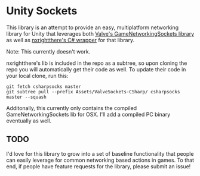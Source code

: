 # Unity Sockets

This library is an attempt to provide an easy, multiplatform networking library for Unity that leverages both [Valve's GameNetworkingSockets library](https://github.com/ValveSoftware/GameNetworkingSockets) as well as [nxrightthere's C# wrapper](https://github.com/nxrighthere/ValveSockets-CSharp) for that library.

Note: This currently doesn't work.

nxrightthere's lib is included in the repo as a subtree, so upon cloning the repo you will automatically get their code as well. To update their code in your local clone, run this:

```
git fetch csharpsocks master
git subtree pull --prefix Assets/ValveSockets-CSharp/ csharpsocks master --squash
```

Additonally, this currently only contains the compiled GameNetworkingSockets lib for OSX. I'll add a compiled PC binary eventually as well.

## TODO
I'd love for this library to grow into a set of baseline functionality that people can easily leverage for common networking based actions in games. To that end, if people have feature requests for the library, please submit an issue!